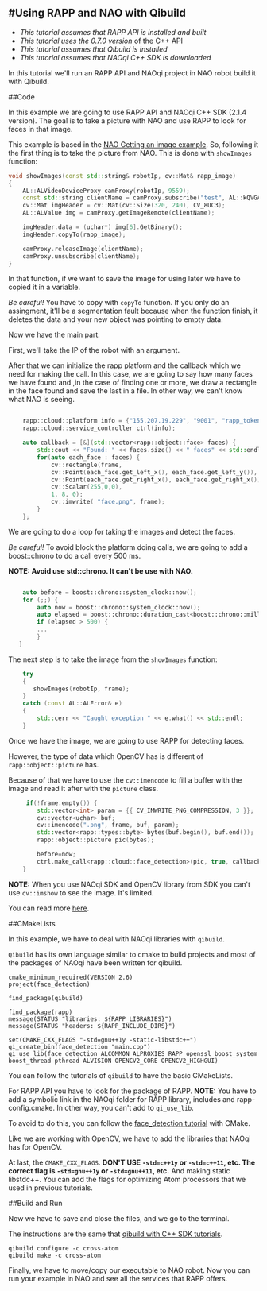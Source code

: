 #Using RAPP and NAO with Qibuild
-------------------

* *This tutorial assumes that RAPP API is installed and built*
* *This tutorial uses the 0.7.0 version* of the C++ API
* *This tutorial assumes that Qibuild is installed*
* *This tutorial assumes that NAOqi C++ SDK is downloaded*

In this tutorial we'll run an RAPP API and NAOqi project in NAO robot build it with Qibuild.

##Code

In this example we are going to use RAPP API and NAOqi C++ SDK (2.1.4 version).
The goal is to take a picture with NAO and use RAPP to look for faces in that image.

This example is based in the [NAO Getting an image example](http://doc.aldebaran.com/2-1/dev/cpp/examples/vision/getimage/getimage.html#cpp-tutos-get-image).
So, following it the first thing is to take the picture from NAO.
This is done with `showImages` function:

```cpp
void showImages(const std::string& robotIp, cv::Mat& rapp_image)
{
    AL::ALVideoDeviceProxy camProxy(robotIp, 9559);
    const std::string clientName = camProxy.subscribe("test", AL::kQVGA, AL::kBGRColorSpace, 30);
    cv::Mat imgHeader = cv::Mat(cv::Size(320, 240), CV_8UC3);
    AL::ALValue img = camProxy.getImageRemote(clientName);

    imgHeader.data = (uchar*) img[6].GetBinary();
    imgHeader.copyTo(rapp_image);

    camProxy.releaseImage(clientName);
    camProxy.unsubscribe(clientName);
}
```

In that function, if we want to save the image for using later we have to copied it in a variable. 

*Be careful!* You have to copy with `copyTo` function. If you only do an assingment, it'll be a segmentation fault because when the function finish, it deletes the data and your new object was pointing to empty data. 

Now we have the main part:

First, we'll take the IP of the robot with an argument. 

After that we can initialize the rapp platform and the callback which we need for making the call.
In this case, we are going to say how many faces we have found and ,in the case of finding one or more, we draw a rectangle in the face found and save the last in a file. 
In other way, we can't know what NAO is seeing.

```cpp

    rapp::cloud::platform info = {"155.207.19.229", "9001", "rapp_token"}; 
    rapp::cloud::service_controller ctrl(info);

    auto callback = [&](std::vector<rapp::object::face> faces) { 
        std::cout << "Found: " << faces.size() << " faces" << std::endl; 
        for(auto each_face : faces) {
            cv::rectangle(frame,
            cv::Point(each_face.get_left_x(), each_face.get_left_y()),
            cv::Point(each_face.get_right_x(), each_face.get_right_x()),
            cv::Scalar(255,0,0),
            1, 8, 0);
            cv::imwrite( "face.png", frame);
        }
    };
```

We are going to do a loop for taking the images and detect the faces.

*Be careful!* To avoid block the platform doing calls, we are going to add
a boost::chrono to do a call every 500 ms.

**NOTE: Avoid use std::chrono. It can't be use with NAO.**

```cpp

    auto before = boost::chrono::system_clock::now();
    for (;;) {
		auto now = boost::chrono::system_clock::now();
        auto elapsed = boost::chrono::duration_cast<boost::chrono::milliseconds>(now - before).count(); 
		if (elapsed > 500) {
        ...
        }
   }
```

The next step is to take the image from the `showImages` function:

```cpp
    try
    {
       showImages(robotIp, frame);
    }
    catch (const AL::ALError& e)
    {
        std::cerr << "Caught exception " << e.what() << std::endl;
    }
```

Once we have the image, we are going to use RAPP for detecting faces.

However, the type of data which OpenCV has is different of `rapp::object::picture` has.

Because of that we have to use the `cv::imencode` to fill a buffer with the image and read it after with 
the `picture` class.

```cpp
     if(!frame.empty()) {
        std::vector<int> param = {{ CV_IMWRITE_PNG_COMPRESSION, 3 }};
        cv::vector<uchar> buf;
        cv::imencode(".png", frame, buf, param);
        std::vector<rapp::types::byte> bytes(buf.begin(), buf.end());
        rapp::object::picture pic(bytes);

        before=now;
        ctrl.make_call<rapp::cloud::face_detection>(pic, true, callback);
    }
```

**NOTE:** When you use NAOqi SDK and OpenCV library from SDK you can't use `cv::imshow` to see the image. It's limited.

You can read more [here](http://doc.aldebaran.com/2-1/dev/cpp/examples/vision/opencv.html#cpp-tutos-opencv).

##CMakeLists

In this example, we have to deal with NAOqi libraries with `qibuild`.

`Qibuild` has its own language similar to cmake to build projects and most of the packages of NAOqi have been written for qibuild. 

```
cmake_minimum_required(VERSION 2.6)
project(face_detection)

find_package(qibuild)

find_package(rapp)
message(STATUS "libraries: ${RAPP_LIBRARIES}")
message(STATUS "headers: ${RAPP_INCLUDE_DIRS}")

set(CMAKE_CXX_FLAGS "-std=gnu++1y -static-libstdc++")
qi_create_bin(face_detection "main.cpp")
qi_use_lib(face_detection ALCOMMON ALPROXIES RAPP openssl boost_system boost_thread pthread ALVISION OPENCV2_CORE OPENCV2_HIGHGUI)
```

You can follow the tutorials of `qibuild` to have the basic CMakeLists.

For RAPP API you have to look for the package of RAPP.
**NOTE:** You have to add a symbolic link in the NAOqi folder for RAPP library, includes and rapp-config.cmake.
In other way, you can't add to `qi_use_lib`.

To avoid to do this, you can follow the [face_detection  tutorial](../../face_detection/README.md) with CMake.

Like we are working with OpenCV, we have to add the libraries that NAOqi has for OpenCV.

At last, the `CMAKE_CXX_FLAGS`. 
**DON'T USE `-std=c++1y` or `-std=c++11`, etc. The correct flag is `-std=gnu++1y` or `-std=gnu++11`, etc.**
And making static libstdc++.
You can add the flags for optimizing Atom processors that we used in previous tutorials.

##Build and Run

Now we have to save and close the files, and we go to the terminal.

The instructions are the same that [qibuild with C++ SDK tutorials](http://doc.aldebaran.com/qibuild/beginner/qibuild/aldebaran.html).

```
qibuild configure -c cross-atom
qibuild make -c cross-atom
```

Finally, we have to move/copy our executable to NAO robot. 
Now you can run your example in NAO and see all the services that RAPP offers.

